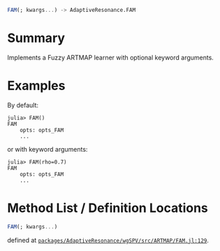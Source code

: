 ```julia
FAM(; kwargs...) -> AdaptiveResonance.FAM

```

# Summary

Implements a Fuzzy ARTMAP learner with optional keyword arguments.

# Examples

By default:

```julia-repl
julia> FAM()
FAM
    opts: opts_FAM
    ...
```

or with keyword arguments:

```julia-repl
julia> FAM(rho=0.7)
FAM
    opts: opts_FAM
    ...
```

# Method List / Definition Locations

```julia
FAM(; kwargs...)
```

defined at [`packages/AdaptiveResonance/wgSPV/src/ARTMAP/FAM.jl:129`](file:///home/terasaki/.julia/packages/AdaptiveResonance/wgSPV/src/ARTMAP/FAM.jl).
